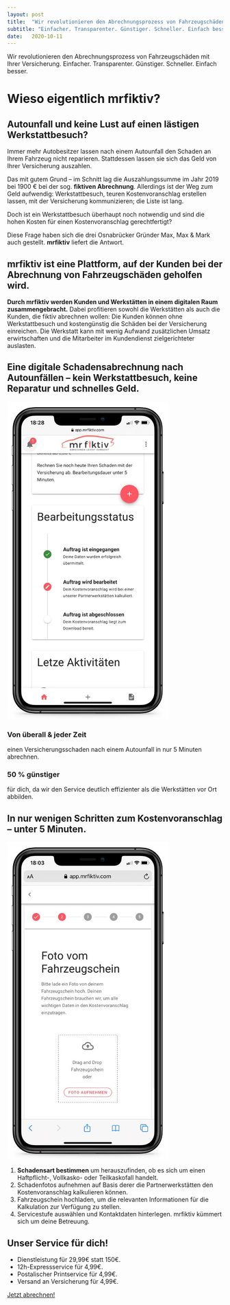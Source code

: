 ```yaml
---
layout: post
title:  "Wir revolutionieren den Abrechnungsprozess von Fahrzeugschäden mit Ihrer Versicherung."
subtitle: "Einfacher. Transparenter. Günstiger. Schneller. Einfach besser."
date:   2020-10-11
---
```


Wir revolutionieren den Abrechnungsprozess von Fahrzeugschäden mit Ihrer Versicherung. Einfacher. Transparenter. Günstiger. Schneller. Einfach besser.

# Wieso eigentlich mrfiktiv?

## Autounfall und keine Lust auf einen lästigen Werkstattbesuch?

Immer mehr Autobesitzer lassen nach einem Autounfall den Schaden an Ihrem Fahrzeug nicht reparieren. Stattdessen lassen sie sich das Geld von Ihrer Versicherung auszahlen.

Das mit gutem Grund – im Schnitt lag die Auszahlungssumme im Jahr 2019 bei 1900 € bei der sog. **fiktiven Abrechnung**. Allerdings ist der Weg zum Geld aufwendig: Werkstattbesuch, teuren Kostenvoranschlag erstellen lassen, mit der Versicherung kommunizieren; die Liste ist lang.

Doch ist ein Werkstattbesuch überhaupt noch notwendig und sind die hohen Kosten für einen Kostenvoranschlag gerechtfertigt?

Diese Frage haben sich die drei Osnabrücker Gründer Max, Max & Mark auch gestellt. **mrfiktiv** liefert die Antwort.

## mrfiktiv ist eine Plattform, auf der Kunden bei der Abrechnung von Fahrzeugschäden geholfen wird.

**Durch mrfiktiv werden Kunden und Werkstätten in einem digitalen Raum zusammengebracht.** Dabei profitieren sowohl die Werkstätten als auch die Kunden, die fiktiv abrechnen wollen: Die Kunden können ohne Werkstattbesuch und kostengünstig die Schäden bei der Versicherung einreichen. Die Werkstatt kann mit wenig Aufwand zusätzlichen Umsatz erwirtschaften und die Mitarbeiter im Kundendienst zielgerichteter auslasten.

## Eine digitale Schadensabrechnung nach Autounfällen – kein Werkstattbesuch, keine Reparatur und schnelles Geld.


![screenshot von mrfiktiv vom bearbeitungsstatus](/images/posts/2020-10-11-mrfiktiv-wir-revolutionieren-den-fiktiven-abrechnugnsprozess/screenshot_1.jpg)

### Von überall & jeder Zeit

einen Versicherungsschaden nach einem Autounfall in nur 5 Minuten abrechnen.

### 50 % günstiger

für dich, da wir den Service deutlich effizienter als die Werkstätten vor Ort abbilden.

## In nur wenigen Schritten zum Kostenvoranschlag – unter 5 Minuten.

![screenshot von mrfiktiv fahrzeugschein hochladen](/images/posts/2020-10-11-mrfiktiv-wir-revolutionieren-den-fiktiven-abrechnugnsprozess/screenshot_2.jpg)

1. **Schadensart bestimmen** um herauszufinden, ob es sich um einen Haftpflicht-, Vollkasko- oder Teilkaskofall handelt.
2. Schadenfotos aufnehmen auf Basis derer die Partnerwerkstätten den Kostenvoranschlag kalkulieren können.
3. Fahrzeugschein hochladen, um die relevanten Informationen für die Kalkulation zur Verfügung zu stellen.
4. Servicestufe auswählen und Kontaktdaten hinterlegen. mrfiktiv kümmert sich um deine Betreuung.

## Unser Service für dich!

- Dienstleistung für 29,99€ statt 150€.
- 12h-Expressservice für 4,99€.
- Postalischer Printservice für 4,99€.
- Versand an Versicherung für 4,99€.

[Jetzt abrechnen!](https://app.mrfiktiv.com)

